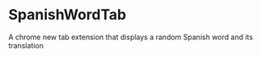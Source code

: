 # SpanishWordTab
A chrome new tab extension that displays a random Spanish word and its translation
